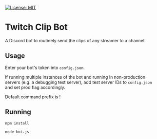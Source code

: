 [![License: MIT](https://img.shields.io/badge/License-MIT-yellow.svg)](https://opensource.org/licenses/MIT)

# Twitch Clip Bot
A Discord bot to routinely send the clips of any streamer to a channel.

## Usage

Enter your bot's token into `config.json`.

If running multiple instances of the bot and running in non-production servers (e.g. a debugging test server),
add test server IDs to `config.json` and set prod flag accordingly.

Default command prefix is !

## Running

`npm install`

`node bot.js`

